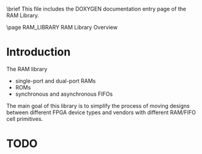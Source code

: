 \brief This file includes the DOXYGEN documentation entry page of the RAM Library.

\page RAM_LIBRARY RAM Library Overview

Introduction
============

The RAM library
* single-port and dual-port RAMs
* ROMs
* synchronous and asynchronous FIFOs

The main goal of this library is to simplify the process of moving designs between
different FPGA device types and vendors with different RAM/FIFO cell primitives.

TODO
====
